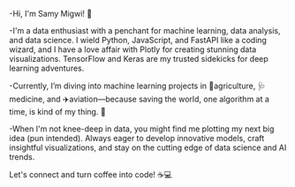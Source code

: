 -Hi, I'm Samy Migwi! 🌟

-I'm a data enthusiast with a penchant for machine learning, data analysis, and data science. I wield Python, JavaScript, and FastAPI like a coding wizard, and I have a love affair with Plotly for creating stunning data visualizations. TensorFlow and Keras are my trusted sidekicks for deep learning adventures.

-Currently, I’m diving into machine learning projects in 🌾agriculture, 🩺medicine, and ✈️aviation—because saving the world, one algorithm at a time, is kind of my thing. 🚀

-When I'm not knee-deep in data, you might find me plotting my next big idea (pun intended). Always eager to develop innovative models, craft insightful visualizations, and stay on the cutting edge of data science and AI trends.

Let's connect and turn coffee into code! ☕💻

<!---
samy-migwi/samy-migwi is a ✨ special ✨ repository because its `README.md` (this file) appears on your GitHub profile.
You can click the Preview link to take a look at your changes.
--->
